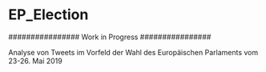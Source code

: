 # EP_Election
################
Work in Progress
################

Analyse von Tweets im Vorfeld der Wahl des Europäischen Parlaments vom 23-26. Mai 2019


